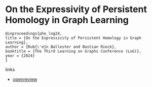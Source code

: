 # On the Expressivity of Persistent Homology in Graph Learning

```
@inproceedings{phe_log24,
title = {On the Expressivity of Persistent Homology in Graph Learning},
author = {Rub{\'e}n Ballester and Bastian Rieck},
booktitle = {The Third Learning on Graphs Conference (LoG)},
year = {2024}
}
```

links
- [openreview](https://openreview.net/forum?id=phs5A7bUPA)
